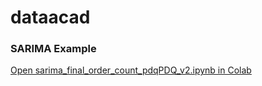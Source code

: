 # dataacad

### SARIMA Example
[Open sarima_final_order_count_pdqPDQ_v2.ipynb in Colab](https://colab.research.google.com/github/andyb-1stforEPA/dataacad/blob/main/sarima_final_order_count_pdqPDQ_v2.ipynb)

